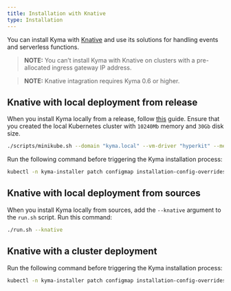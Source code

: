```yaml
---
title: Installation with Knative
type: Installation
---
```


You can install Kyma with [Knative](https://cloud.google.com/knative/) and use its solutions for handling events and serverless functions.

> **NOTE:** You can’t install Kyma with Knative on clusters with a pre-allocated ingress gateway IP address.

> **NOTE:** Knative intagration requires Kyma 0.6 or higher.

## Knative with local deployment from release

When you install Kyma locally from a release, follow [this](#installation-install-kyma-locally-from-the-release-install-kyma-on-minikube) guide. 
Ensure that you created the local Kubernetes cluster with `10240Mb` memory and `30Gb` disk size.
``` bash
./scripts/minikube.sh --domain "kyma.local" --vm-driver "hyperkit" --memory 10240Mb --disk-size 30g
```

Run the following command before triggering the Kyma installation process:
``` bash
kubectl -n kyma-installer patch configmap installation-config-overrides -p '{"data": {"global.knative": "true", "global.kymaEventBus": "false", "global.natsStreaming.clusterID": "knative-nats-streaming"}}'
```

## Knative with local deployment from sources

When you install Kyma locally from sources, add the `--knative` argument to the `run.sh` script. Run this command:

``` bash
./run.sh --knative
```

## Knative with a cluster deployment

Run the following command before triggering the Kyma installation process:
``` bash
kubectl -n kyma-installer patch configmap installation-config-overrides -p '{"data": {"global.knative": "true", "global.kymaEventBus": "false", "global.natsStreaming.clusterID": "knative-nats-streaming"}}'
```
